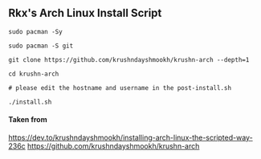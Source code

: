 ## Rkx's Arch Linux Install Script

```
sudo pacman -Sy

sudo pacman -S git

git clone https://github.com/krushndayshmookh/krushn-arch --depth=1

cd krushn-arch

# please edit the hostname and username in the post-install.sh 

./install.sh
```

#### Taken from 
https://dev.to/krushndayshmookh/installing-arch-linux-the-scripted-way-236c
https://github.com/krushndayshmookh/krushn-arch
